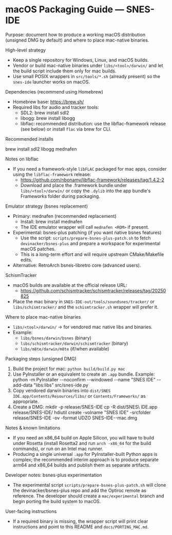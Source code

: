 # macOS Packaging Guide — SNES-IDE

Purpose: document how to produce a working macOS distribution (unsigned DMG by default) and where to place mac-native binaries.

High-level strategy
- Keep a single repository for Windows, Linux, and macOS builds.
- Vendor or build mac-native binaries under `libs/<tool>/darwin/` and let the build script include them only for mac builds.
- Use small POSIX wrappers in `src/tools/*.sh` (already present) so the `snes-ide` launcher works on macOS.

Dependencies (recommend using Homebrew)
- Homebrew base: https://brew.sh/
- Required libs for audio and tracker tools:
  - SDL2: brew install sdl2
  - libogg: brew install libogg
  - libflac: recommended distribution: use the libflac-framework release (see below) or install `flac` via brew for CLI.

Recommended installs

  brew install sdl2 libogg mednafen

Notes on libflac
- If you need a framework-style `libFLAC` packaged for mac apps, consider using the `libflac-framework` release:
  - https://github.com/nbonamy/libflac-framework/releases/tag/1.4.2-2
  - Download and place the .framework bundle under `libs/<tool>/darwin/` or copy the `.dylib` into the app bundle's Frameworks folder during packaging.

Emulator strategy (bsnes replacement)
- Primary: mednafen (recommended replacement)
  - Install: brew install mednafen
  - The IDE emulator wrapper will call `mednafen <ROM>` if present.
- Experimental: bsnes-plus patching (if you want native bsnes features)
  - Use the script: `scripts/prepare-bsnes-plus-patch.sh` to fetch `devinacker/bsnes-plus` and prepare a workspace for experimental macOS patches.
  - This is a long-term effort and will require upstream CMake/Makefile edits.
- Alternative: RetroArch bsnes-libretro core (advanced users).

SchismTracker
- macOS builds are available at the official release URL:
  - https://github.com/schismtracker/schismtracker/releases/tag/20250825
- Place the mac binary in `SNES-IDE-out/tools/soundsnes/tracker/` or `libs/schismtracker/` and the `schismtracker.sh` wrapper will prefer it.

Where to place mac-native binaries
- `libs/<tool>/darwin/` → for vendored mac native libs and binaries.
- Example:
  - `libs/bsnes/darwin/bsnes` (binary)
  - `libs/schismtracker/darwin/schismtracker` (binary)
  - `libs/m8te/darwin/m8te` (if/when available)

Packaging steps (unsigned DMG)
1. Build the project for mac: `python build/build.py mac`
2. Use PyInstaller or an equivalent to create an `.app` bundle. Example:
   python -m PyInstaller --noconfirm --windowed --name "SNES IDE" --add-data "libs:libs" src/snes-ide.py
3. Copy vendored darwin binaries into `dist/SNES IDE.app/Contents/Resources/libs/` or `Contents/Frameworks/` as appropriate.
4. Create a DMG:
   mkdir -p release/SNES-IDE
   cp -R dist/SNES\ IDE.app release/SNES-IDE/
   hdiutil create -volname "SNES IDE" -srcfolder release/SNES-IDE -ov -format UDZO SNES-IDE-<version>-mac.dmg

Notes & known limitations
- If you need an x86_64 build on Apple Silicon, you will have to build under Rosetta (install Rosetta2 and run `arch -x86_64` for the build commands), or run on an Intel mac runner.
- Producing a single universal `.app` for PyInstaller-built Python apps is complex; the recommended interim approach is to produce separate arm64 and x86_64 builds and publish them as separate artifacts.

Developer notes: bsnes-plus experimentation
- The experimental script `scripts/prepare-bsnes-plus-patch.sh` will clone the devinacker/bsnes-plus repo and add the Optiroc remote as reference. The developer should create a `mac/experimental` branch and begin porting the build system to macOS.

User-facing instructions
- If a required binary is missing, the wrapper script will print clear instructions and point to this README and `docs/PORTING_MAC.md`.
